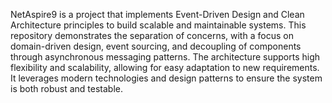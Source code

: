 NetAspire9 is a project that implements Event-Driven Design and Clean Architecture principles to build scalable and maintainable systems. This repository demonstrates the separation of concerns, with a focus on domain-driven design, event sourcing, and decoupling of components through asynchronous messaging patterns. The architecture supports high flexibility and scalability, allowing for easy adaptation to new requirements. It leverages modern technologies and design patterns to ensure the system is both robust and testable.
